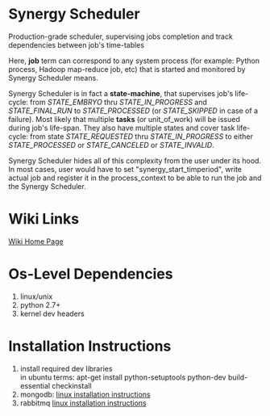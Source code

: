 Synergy Scheduler
=========

Production-grade scheduler, supervising jobs completion and track dependencies between job's time-tables

Here, **job** term can correspond to any system process (for example: Python process, Hadoop map-reduce job, etc) that is started and monitored by Synergy Scheduler means.

Synergy Scheduler is in fact a **state-machine**, that supervises job's life-cycle: from *STATE_EMBRYO* thru *STATE_IN_PROGRESS* and *STATE_FINAL_RUN* to *STATE_PROCESSED* (or *STATE_SKIPPED* in case of a failure). Most likely that multiple **tasks** (or unit_of_work) will be issued during job's life-span. They also have multiple states and cover task life-cycle: from state *STATE_REQUESTED* thru *STATE_IN_PROGRESS* to either *STATE_PROCESSED* or *STATE_CANCELED* or *STATE_INVALID*.

Synergy Scheduler hides all of this complexity from the user under its hood. In most cases, user would have to set "synergy_start_timperiod", write actual job and register it in the process_context to be able to run the job and the Synergy Scheduler.


Wiki Links
=========
[Wiki Home Page](https://github.com/mushkevych/scheduler/wiki)


Os-Level Dependencies
=========
1. linux/unix  
1. python 2.7+  
1. kernel dev headers  


Installation Instructions
=========
1. install required dev libraries  
in ubuntu terms: apt-get install python-setuptools python-dev build-essential checkinstall  
1. mongodb: [linux installation instructions](http://docs.mongodb.org/manual/administration/install-on-linux/)  
1. rabbitmq  [linux installation instructions](http://www.rabbitmq.com/download.html)  


